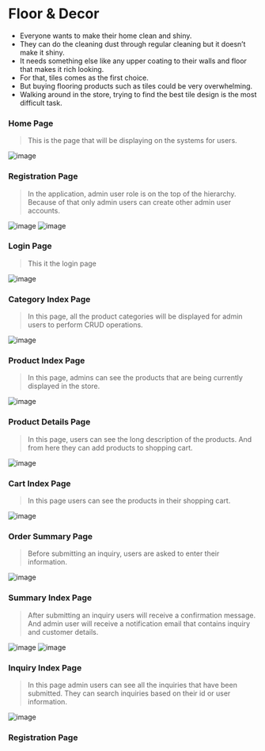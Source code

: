 # Floor & Decor
- Everyone wants to make their home clean and shiny.
- They can do the cleaning dust through regular cleaning but it doesn’t make it shiny.
- It needs something else like any upper coating to their walls and floor that makes it rich looking.
-  For that, tiles comes as the first choice.
-  But buying flooring products such as tiles could be very overwhelming.
-  Walking around in the store, trying to find the best tile design is the most difficult task.

### Home Page
> This is the page that will be displaying on the systems for users.

![image](https://github.com/ykpsph/ProbiskTwo/assets/52661595/2aaec383-2789-4443-8953-cedd97642d6f)


### Registration Page
> In the application, admin user role is on the top of the hierarchy. Because of that only admin users can create other admin user accounts.

![image](https://github.com/ykpsph/ProbiskTwo/assets/52661595/357a7007-d5ff-4cdd-9b2a-0ef346accc03)
![image](https://github.com/ykpsph/ProbiskTwo/assets/52661595/1dd9f13f-27bc-44ba-92b4-9baf5460157e)


### Login Page
> This it the login page

![image](https://github.com/ykpsph/ProbiskTwo/assets/52661595/79e9e841-ea35-4b5f-b344-2202b6ee6e70)

### Category Index Page
> In this page, all the product categories will be displayed for admin users to perform CRUD operations.

![image](https://github.com/ykpsph/ProbiskTwo/assets/52661595/eece8900-ec22-4f2a-aaaa-43dbfbead220)

### Product Index Page
> In this page, admins can see the products that are being currently displayed in the store.  

![image](https://github.com/ykpsph/ProbiskTwo/assets/52661595/726cde16-201f-4f55-83c0-2ffe4c2467eb)


### Product Details Page
> In this page, users can see the long description of the products. And from here they can add products to shopping cart.

![image](https://github.com/ykpsph/ProbiskTwo/assets/52661595/d0b1191f-6adc-454d-b6c8-68012b3ce85a)

### Cart Index Page
> In this page users can see the products in their shopping cart.

![image](https://github.com/ykpsph/ProbiskTwo/assets/52661595/24bed770-00d0-4ab0-a4fa-b8bb8fbe068c)

### Order Summary Page
> Before submitting an inquiry, users are asked to enter their information.

![image](https://github.com/ykpsph/ProbiskTwo/assets/52661595/dad83256-8b44-4eec-9f70-16661c62e5d0)

### Summary Index Page
> After submitting an inquiry users will receive a confirmation message.
And admin user will receive a notification email that contains inquiry and customer details.

![image](https://github.com/ykpsph/ProbiskTwo/assets/52661595/6f55d11e-24f2-4429-94d3-3c7f4db2adfb)
![image](https://github.com/ykpsph/ProbiskTwo/assets/52661595/dd401544-306a-498f-aee0-9b63fa9811e9)

### Inquiry Index Page
> In this page admin users can see all the inquiries that have been submitted. They can search inquiries based on their id or user information. 

![image](https://github.com/ykpsph/ProbiskTwo/assets/52661595/e3415507-3c06-4d8c-beee-78ddfe40964f)

### Registration Page
